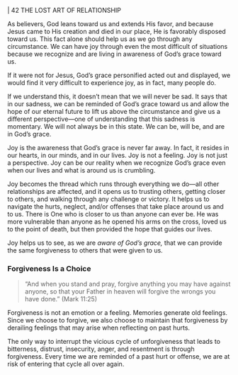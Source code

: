 | 42 THE LOST ART OF RELATIONSHIP

As believers, God leans toward us and extends His favor, and because Jesus
came to His creation and died in our place, He is favorably disposed toward us.
This fact alone should help us as we go through any circumstance. We can have
joy through even the most difficult of situations because we recognize and are
living in awareness of God’s grace toward us.

If it were not for Jesus, God’s grace personified acted out and displayed, we
would find it very difficult to experience joy, as in fact, many people do.

If we understand this, it doesn’t mean that we will never be sad. It says that
in our sadness, we can be reminded of God’s grace toward us and allow the hope
of our eternal future to lift us above the circumstance and give us a different
perspective—one of understanding that this sadness is momentary. We will not
always be in this state. We can be, will be, and are in God’s grace.

Joy is the awareness that God’s grace is never far away. In fact, it resides
in our hearts, in our minds, and in our lives. Joy is not a feeling. Joy is not just
a perspective. Joy can be our reality when we recognize God’s grace even when
our lives and what is around us is crumbling.

Joy becomes the thread which runs through everything we do—all other
relationships are affected, and it opens us to trusting others, getting closer to
others, and walking through any challenge or victory. It helps us to navigate
the hurts, neglect, and/or offenses that take place around us and to us. There is
One who is closer to us than anyone can ever be. He was more vulnerable than
anyone as he opened his arms on the cross, loved us to the point of death, but
then provided the hope that guides our lives.

Joy helps us to see, as we are _aware of God’s grace,_ that we can provide the
same forgiveness to others that were given to us.

### Forgiveness Is a Choice

> “And when you stand and pray, forgive anything you may have
> against anyone, so that your Father in heaven will forgive the
> wrongs you have done.” (Mark 11:25)

Forgiveness is not an emotion or a feeling. Memories generate old feelings.
Since we choose to forgive, we also choose to maintain that forgiveness by
derailing feelings that may arise when reflecting on past hurts.

The only way to interrupt the vicious cycle of unforgiveness that leads
to bitterness, distrust, insecurity, anger, and resentment is through forgiveness.
Every time we are reminded of a past hurt or offense, we are at risk of entering
that cycle all over again.